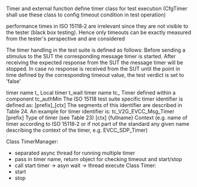 Timer and external function
define timer class for test execution (CfgTimer shall use these class
to config timeout condition in test operation)

performance times in ISO 15118‐2  are  irrelevant  since  they  are  not  visible  to  the  tester  (black  box  testing).  Hence  only
timeouts can be exactly measured from the tester's perspective and are considered


The timer handling in the test suite is defined as follows: Before sending a stimulus to the SUT the
corresponding message timer is started. After receiving the expected response from the SUT the
message timer will be stopped. In case no response is received from the SUT until the point in time
defined by the corresponding timeout value, the test verdict is set to 'false'

timer name  t_  Local timer  t_wait
timer name  tc_  Timer defined within a component  tc_authMin
The ISO 15118 test suite specific timer identifier is defined as:
[prefix]_[ctx]
The segments of this identifier are described in Table 24. An example for timer identifier is:
tc_V2G_EVCC_Msg_Timer
[prefix]    Type of timer (see Table 23)
[ctx]  {fullname}  Context (e.g. name of timer according to ISO 15118‐2 or if not part of the
standard any given name describing the context of the timer, e.g.
EVCC_SDP_Timer)

Class TimerManager:
  - separated async thread for running multiple timer
  - pass in timer name, return object for checking timeout and start/stop
  - call start timer -> asyn wait -> thread execute
Class Timer:
  - start
  - stop
